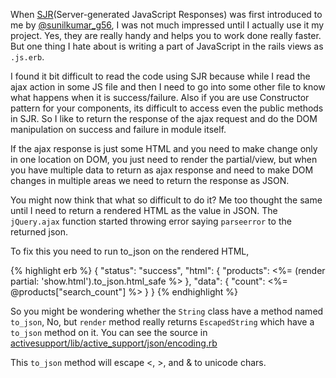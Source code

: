 <!--


---
 "Rails : Rendered HTML as JSON value"
excerpt: "Rails : Fixing parseerror thrown by $.ajax when rendered HTML is returned in JSON"
date: 2014-09-17 00:00:00 IST
updated: 2014-09-17 00:00:00 IST
categories: rails
---

-->
<!DOCTYPE html>
<html>

<head>
  <title>basic-git-workflow</title>
  <meta charset="utf-8">
  <meta name="viewport" content="width=device-width, initial-scale=1.0">

  <link rel="stylesheet" href="./css/bootstrap.css">
  <link rel="stylesheet" href="./css/bootstrap.grid.css">
  <link rel="stylesheet" href="./css/bootstrap.min.css">
  <link rel="stylesheet" href="./css/bootstrap-reboot.min.css">
  <link rel="stylesheet" href="./css/bootstrap.css.map">
  <link rel="stylesheet" href="./css/blog-home.css">
  <link rel="stylesheet" href="./css/prism.css">
  <script async defer src="./css/prism.js"></script>
</head>

<body>

When [SJR](https://signalvnoise.com/posts/3697-server-generated-javascript-responses)(Server-generated JavaScript Responses) was first introduced to me by
[@sunilkumar_g56](https://twitter.com/sunilkumar_g56), I was not much impressed
until I actually use it my project. Yes, they are really handy and helps you to
work done really faster. But one thing I hate about is writing a part of JavaScript in the rails views as `.js.erb`.

I found it bit difficult to read the code using SJR because while I read the ajax action
in some JS file and then I need to go into some other file to know what happens
when it is success/failure. Also if you are use Constructor pattern for your components,
its difficult to access even the public methods in SJR. So I like to return the
response of the ajax request and do the DOM manipulation on success and failure
in module itself.

If the ajax response is just some HTML and you need to make change only in one location
on DOM, you just need to render the partial/view, but when you have multiple data to
return as ajax response and need to make DOM changes in multiple areas we need to
return the response as JSON.

You might now think that what so difficult to do it? Me too thought the same until I
need to return a rendered HTML as the value in JSON. The `jQuery.ajax` function
started throwing error saying `parseerror` to the returned json.

To fix this you need to run to_json on the rendered HTML,

{% highlight erb %}
{
"status": "success",
"html": {
"products": <%= (render partial: 'show.html').to_json.html_safe %>
},
"data": {
"count": <%= @products["search_count"] %>
}
}
{% endhighlight %}

So you might be wondering whether the `String` class have a method named `to_json`,
No, but `render` method really returns `EscapedString` which have a `to_json` method on it.
You can see the source in [activesupport/lib/active_support/json/encoding.rb](https://github.com/rails/rails/blob/08754f12e65a9ec79633a605e986d0f1ffa4b251/activesupport/lib/active_support/json/encoding.rb#L54-L60)

This `to_json` method will escape &lt;, &gt;, and &amp; to unicode chars.
